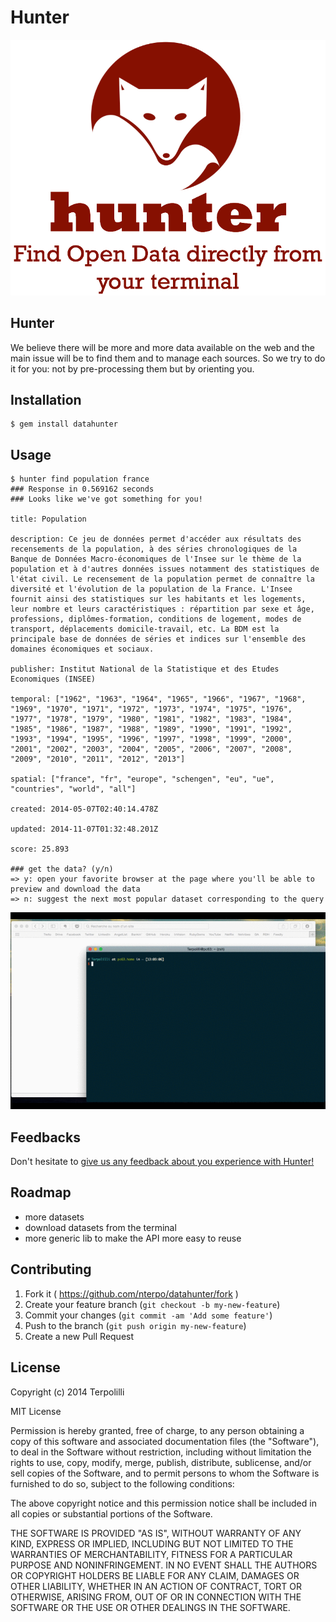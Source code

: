 # Hunter

![screenshot](./logo.png)

## Hunter 

We believe there will be more and more data available on the web and the main issue will be to find them and to manage each sources. So we try to do it for you: not by pre-processing them but by orienting you. 


## Installation

    $ gem install datahunter

## Usage

    $ hunter find population france
    ### Response in 0.569162 seconds
    ### Looks like we've got something for you!

    title: Population

    description: Ce jeu de données permet d'accéder aux résultats des recensements de la population, à des séries chronologiques de la Banque de Données Macro-économiques de l'Insee sur le thème de la population et à d'autres données issues notamment des statistiques de l'état civil. Le recensement de la population permet de connaître la diversité et l'évolution de la population de la France. L'Insee fournit ainsi des statistiques sur les habitants et les logements, leur nombre et leurs caractéristiques : répartition par sexe et âge, professions, diplômes-formation, conditions de logement, modes de transport, déplacements domicile-travail, etc. La BDM est la principale base de données de séries et indices sur l'ensemble des domaines économiques et sociaux.

    publisher: Institut National de la Statistique et des Etudes Economiques (INSEE)

    temporal: ["1962", "1963", "1964", "1965", "1966", "1967", "1968", "1969", "1970", "1971", "1972", "1973", "1974", "1975", "1976", "1977", "1978", "1979", "1980", "1981", "1982", "1983", "1984", "1985", "1986", "1987", "1988", "1989", "1990", "1991", "1992", "1993", "1994", "1995", "1996", "1997", "1998", "1999", "2000", "2001", "2002", "2003", "2004", "2005", "2006", "2007", "2008", "2009", "2010", "2011", "2012", "2013"]

    spatial: ["france", "fr", "europe", "schengen", "eu", "ue", "countries", "world", "all"]

    created: 2014-05-07T02:40:14.478Z

    updated: 2014-11-07T01:32:48.201Z

    score: 25.893

    ### get the data? (y/n)
    => y: open your favorite browser at the page where you'll be able to preview and download the data
    => n: suggest the next most popular dataset corresponding to the query

![usage](./hunter.gif)

## Feedbacks
Don't hesitate to [give us any feedback about you experience with Hunter!](https://docs.google.com/forms/d/1yNzZjCCXvWHQCbWz4sx-nui3LafeeLcT7FF9T-vbKvw/viewform?usp=send_form)

## Roadmap

* more datasets
* download datasets from the terminal
* more generic lib to make the API more easy to reuse

## Contributing

1. Fork it ( https://github.com/nterpo/datahunter/fork )
2. Create your feature branch (`git checkout -b my-new-feature`)
3. Commit your changes (`git commit -am 'Add some feature'`)
4. Push to the branch (`git push origin my-new-feature`)
5. Create a new Pull Request

## License

Copyright (c) 2014 Terpolilli

MIT License

Permission is hereby granted, free of charge, to any person obtaining
a copy of this software and associated documentation files (the
"Software"), to deal in the Software without restriction, including
without limitation the rights to use, copy, modify, merge, publish,
distribute, sublicense, and/or sell copies of the Software, and to
permit persons to whom the Software is furnished to do so, subject to
the following conditions:

The above copyright notice and this permission notice shall be
included in all copies or substantial portions of the Software.

THE SOFTWARE IS PROVIDED "AS IS", WITHOUT WARRANTY OF ANY KIND,
EXPRESS OR IMPLIED, INCLUDING BUT NOT LIMITED TO THE WARRANTIES OF
MERCHANTABILITY, FITNESS FOR A PARTICULAR PURPOSE AND
NONINFRINGEMENT. IN NO EVENT SHALL THE AUTHORS OR COPYRIGHT HOLDERS BE
LIABLE FOR ANY CLAIM, DAMAGES OR OTHER LIABILITY, WHETHER IN AN ACTION
OF CONTRACT, TORT OR OTHERWISE, ARISING FROM, OUT OF OR IN CONNECTION
WITH THE SOFTWARE OR THE USE OR OTHER DEALINGS IN THE SOFTWARE.
